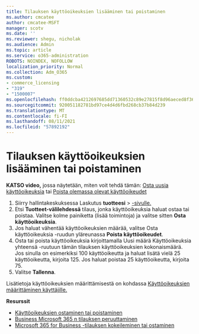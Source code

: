 ```yaml
---
title: Tilauksen käyttöoikeuksien lisääminen tai poistaminen
ms.author: cmcatee
author: cmcatee-MSFT
manager: scotv
ms.date: ''
ms.reviewer: shegu, nicholak
ms.audience: Admin
ms.topic: article
ms.service: o365-administration
ROBOTS: NOINDEX, NOFOLLOW
localization_priority: Normal
ms.collection: Adm_O365
ms.custom:
- commerce_licensing
- "319"
- "1500007"
ms.openlocfilehash: ff0ddcba4212697685dd71360532c89e27815f8d96aeced8f36c7416bdbebf64
ms.sourcegitcommit: 920051182781bd97ce4d4d6fbd268cb37b84d239
ms.translationtype: MT
ms.contentlocale: fi-FI
ms.lasthandoff: 08/11/2021
ms.locfileid: "57892192"
---
```

# <a name="add-or-remove-licenses-for-your-subscription"></a>Tilauksen käyttöoikeuksien lisääminen tai poistaminen

**KATSO video,** jossa näytetään, miten voit tehdä tämän: [Osta uusia käyttöoikeuksia](https://go.microsoft.com/fwlink/p/?linkid=2154857) tai [Poista olemassa olevat käyttöoikeudet](https://go.microsoft.com/fwlink/p/?linkid=2154938)

1. Siirry hallintakeskuksessa Laskutus **tuotteesi**  >  [-sivulle.](https://go.microsoft.com/fwlink/p/?linkid=842054)
2. Etsi **Tuotteet-välilehdessä** tilaus, jonka käyttöoikeuksia haluat ostaa tai poistaa. Valitse kolme painiketta (lisää toimintoja) ja valitse sitten **Osta käyttöoikeuksia**.
3. Jos haluat vähentää käyttöoikeuksien määrää, valitse Osta  käyttöoikeuksia -ruudun yläreunassa **Poista käyttöoikeudet**.
4. Osta tai poista käyttöoikeuksia  kirjoittamalla  Uusi määrä Käyttöoikeuksia yhteensä -ruutuun tämän tilauksen käyttöoikeuksien kokonaismäärä. Jos sinulla on esimerkiksi 100 käyttöoikeutta ja haluat lisätä vielä 25 käyttöoikeutta, kirjoita 125. Jos haluat poistaa 25 käyttöoikeutta, kirjoita 75.
5. Valitse **Tallenna**.

Lisätietoja käyttöoikeuksien määrittämisestä on kohdassa [Käyttöoikeuksien määrittäminen käyttäjille.](https://docs.microsoft.com/microsoft-365/admin/manage/assign-licenses-to-users)

**Resurssit**
  
- [Käyttöoikeuksien ostaminen tai poistaminen](https://docs.microsoft.com/microsoft-365/commerce/licenses/buy-licenses)
- [Business Microsoft 365 n tilauksen peruuttaminen](https://docs.microsoft.com/microsoft-365/commerce/subscriptions/cancel-your-subscription)
- [Microsoft 365 for Business -tilauksen kokeileminen tai ostaminen](https://docs.microsoft.com/microsoft-365/commerce/try-or-buy-microsoft-365)